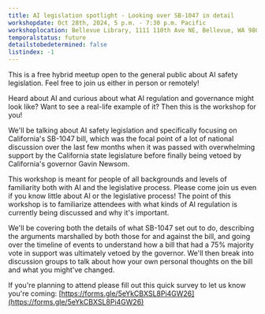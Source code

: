 ```yaml
---
title: AI legislation spotlight - Looking over SB-1047 in detail
workshopdate: Oct 28th, 2024, 5 p.m. - 7:30 p.m. Pacific
workshoplocation: Bellevue Library, 1111 110th Ave NE, Bellevue, WA 98004 (or join remotely at meet.google.com/pri-ntmy-icb)
temporalstatus: future
detailstobedetermined: false
listindex: -1
---
```


This is a free hybrid meetup open to the general public about AI safety legislation. Feel free to join us either in person or remotely!

Heard about AI and curious about what AI regulation and governance might look like? Want to see a real-life example of it? Then this is the workshop for you!

We'll be talking about AI safety legislation and specifically focusing on California's SB-1047 bill, which was the focal point of a lot of national discussion over the last few months when it was passed with overwhelming support by the California state legislature before finally being vetoed by California's governor Gavin Newsom.

This workshop is meant for people of all backgrounds and levels of familiarity both with AI and the legislative process. Please come join us even if you know little about AI or the legislative process! The point of this workshop is to familiarize attendees with what kinds of AI regulation is currently being discussed and why it's important.

We'll be covering both the details of what SB-1047 set out to do, describing the arguments marshalled by both those for and against the bill, and going over the timeline of events to understand how a bill that had a 75% majority vote in support was ultimately vetoed by the governor. We'll then break into discussion groups to talk about how your own personal thoughts on the bill and what you might've changed.

If you're planning to attend please fill out this quick survey to let us know you're coming: [https://forms.gle/5eYkCBXSL8Pi4GW26](https://forms.gle/5eYkCBXSL8Pi4GW26)
